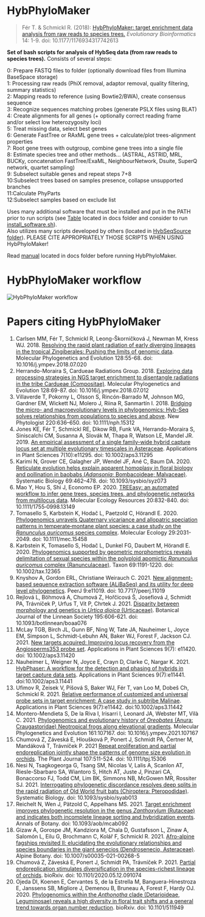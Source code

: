 # HybPhyloMaker
   
> Fér T. & Schmickl R. (2018): [HybPhyloMaker: target enrichment data analysis from raw reads to species trees.](http://journals.sagepub.com/doi/10.1177/1176934317742613) *Evolutionary Bioinformatics* 14: 1-9. doi: 10.1177/1176934317742613  
   
**Set of bash scripts for analysis of HybSeq data (from raw reads to species trees).** Consists of several steps:   
  

0:  Prepare FASTQ files to folder (optionally download files from Illumina BaseSpace storage)  
1:  Processing raw reads (PhiX removal, adaptor removal, quality filtering, summary statistics)  
2:  Mapping reads to reference (using Bowtie2/BWA), create consensus sequence  
3:  Recognize sequences matching probes (generate PSLX files using BLAT)  
4:  Create alignments for all genes (+ optionally correct reading frame and/or select low heterozygosity loci)  
5:  Treat missing data, select best genes  
6:  Generate FastTree or RAxML gene trees + calculate/plot trees-alignment properties  
7:  Root gene trees with outgroup, combine gene trees into a single file  
8:  Estimate species tree  and other methods... (ASTRAL, ASTRID, MRL, BUCKy, concatenation FastTree/ExaML, NeighbourNetwork, Dsuite, SuperQ network, quartet sampling)  
9:  Subselect suitable genes and repeat steps 7+8  
10:Subselect trees based on samples presence, collapse unsupported branches  
11:Calculate PhyParts  
12:Subselect samples based on exclude list  
  
Uses many additional software that must be installed and put in the PATH prior to run scripts (see [Table](docs/HybPhyloMaker_software.pdf) located in docs folder and consider to run [install_software.sh](install_software.sh)).  
Also utilizes many scripts developed by others (located in [HybSeqSource folder](HybSeqSource)). PLEASE CITE APPROPRIATELY THOSE SCRIPTS WHEN USING HybPhyloMaker!  

Read [manual](docs/HybPhyloMaker_manual1.6.4.pdf) located in docs folder before running HybPhyloMaker.  

# HybPhyloMaker workflow
![HybPhyloMaker workflow](https://github.com/tomas-fer/HybPhyloMaker/blob/master/docs/HybPhyloMaker_workflow.png)

# Papers citing HybPhyloMaker
1. Carlsen MM, Fér T, Schmickl R, Leong-Škorničková J, Newman M, Kress WJ. 2018. [Resolving the rapid plant radiation of early diverging lineages in the tropical Zingiberales: Pushing the limits of genomic data](https://www.sciencedirect.com/science/article/pii/S1055790317309296). Molecular Phylogenetics and Evolution 128:55-68. doi: 10.1016/j.ympev.2018.07.020  
2. Herrando-Moraira S, Cardueae Radiations Group. 2018. [Exploring data processing strategies in NGS target enrichment to disentangle radiations in the tribe Cardueae (Compositae)](https://www.sciencedirect.com/science/article/pii/S1055790318302501). Molecular Phylogenetics and Evolution 128:69-87. doi: 10.1016/j.ympev.2018.07.012  
3. Villaverde T, Pokorny L, Olsson S, Rincón-Barrado M, Johnson MG, Gardner EM, Wickett NJ, Molero J, Riina R, Sanmartín I. 2018. [Bridging the micro- and macroevolutionary levels in phylogenomics: Hyb-Seq solves relationships from populations to species and above](https://nph.onlinelibrary.wiley.com/doi/abs/10.1111/nph.15312). New Phytologist 220:636–650. doi: 10.1111/nph.15312  
4. Jones KE, Fér T, Schmickl RE, Dikow RB, Funk VA, Herrando-Moraira S, Siniscalchi CM, Susanna A, Slovák M, Thapa R, Watson LE, Mandel JR. 2019. [An empirical assessment of a single family-wide hybrid capture locus set at multiple evolutionary timescales in Asteraceae](https://bsapubs.onlinelibrary.wiley.com/doi/full/10.1002/aps3.11295). Applications in Plant Sciences 7(10):e11295. doi: 10.1002/aps3.11295  
5. Karimi N, Grover CE, Galagher JP, Wendel JF, Ané C, Baum DA. 2020. [Reticulate evolution helps explain apparent homoplasy in floral biology and pollination in baobabs (_Adansonia_; Bombacoideae; Malvaceae)](https://academic.oup.com/sysbio/advance-article/doi/10.1093/sysbio/syz073/5613901). Systematic Biology 69:462–478. doi: 10.1093/sysbio/syz073  
6. Mao Y, Hou S, Shi J, Economo EP. 2020. [TREEasy: an automated workflow to infer gene trees, species trees, and phylogenetic networks from multilocus data](https://onlinelibrary.wiley.com/doi/abs/10.1111/1755-0998.13149). Molecular Ecology Resources 20:832-840. doi: 10.1111/1755‐0998.13149  
7. Tomasello S, Karbstein K, Hodač L, Paetzold C, Hörandl E. 2020. [Phylogenomics unravels Quaternary vicariance and allopatric speciation patterns in temperate‐montane plant species: a case study on the _Ranunculus auricomus_ species complex](https://doi.org/10.1111/mec.15458). Molecular Ecology 29:2031-2049. doi: 10.1111/mec.15458  
8. Karbstein K, Tomasello S, Hodač L, Dunkel FG, Daubert M, Hörandl E. 2020. [Phylogenomics supported by geometric morphometrics reveals delimitation of sexual species within the polyploid apomictic _Ranunculus auricomus_ complex (Ranunculaceae)](https://onlinelibrary.wiley.com/doi/full/10.1002/tax.12365). Taxon 69:1191-1220. doi: 10.1002/tax.12365  
9. Knyshov A, Gordon ERL, Christiane Weirauch C. 2021. [New alignment-based sequence extraction software (ALiBaSeq) and its utility for deep level phylogenetics](https://peerj.com/articles/11019/). PeerJ 9:e11019. doi: 10.7717/peerj.11019  
10. Rejlová L, Böhmová A, Chumová Z, Hořčicová Š, Josefiová J, Schmidt PA, Trávníček P, Urfus T, Vít P, Chrtek J. 2021. [Disparity between morphology and genetics in _Urtica dioica_ (Urticaceae)](https://academic.oup.com/botlinnean/article-abstract/195/4/606/5903206). Botanical Journal of the Linnean Society 195:606-621. doi: 10.1093/botlinnean/boaa076  
11. McLay TGB, Birch JL, Gunn BF, Ning W, Tate JA, Nauheimer L, Joyce EM, Simpson L, Schmidt-Lebuhn AN, Baker WJ, Forest F, Jackson CJ. 2021. [New targets acquired: Improving locus recovery from the Angiosperms353 probe set](https://bsapubs.onlinelibrary.wiley.com/doi/full/10.1002/aps3.11420). Applications in Plant Sciences 9(7): e11420. doi: 10.1002/aps3.11420  
12. Nauheimer L, Weigner N, Joyce E, Crayn D, Clarke C, Nargar K. 2021. [HybPhaser: A workflow for the detection and phasing of hybrids in target capture data sets](https://bsapubs.onlinelibrary.wiley.com/doi/10.1002/aps3.11441). Applications in Plant Sciences 9(7):e11441. doi:10.1002/aps3.11441  
13. Ufimov R, Zeisek V, Píšová S, Baker WJ, Fér T, van Loo M, Dobeš Ch, Schmickl R. 2021. [Relative performance of customized and universal probe sets in target enrichment: A case study in subtribe Malinae](https://bsapubs.onlinelibrary.wiley.com/doi/10.1002/aps3.11442). Applications in Plant Sciences 9(7):e11442. doi:10.1002/aps3.11442  
14. Montero-Mendieta S, De la Riva I, Irisarri I, Leonard JA, Webster MT, Vilà C. 2021. [Phylogenomics and evolutionary history of _Oreobates_ (Anura: Craugastoridae) Neotropical frogs along elevational gradients](https://www.sciencedirect.com/science/article/pii/S1055790321001007). Molecular Phylogenetics and Evolution 161:107167. doi: 10.1016/j.ympev.2021.107167  
15. Chumová Z, Záveská E, Hloušková P, Ponert J, Schmidt PA, Čertner M, Mandáková T, Trávníček P. 2021 [Repeat proliferation and partial endoreplication jointly shape the patterns of genome size evolution in orchids](https://onlinelibrary.wiley.com/doi/full/10.1111/tpj.15306). The Plant Journal 107:511-524. doi: 10.1111/tpj.15306   
16. Nesi N, Tsagkogeorga G, Tsang SM, Nicolas V, Lalis A, Scanlon AT, Riesle-Sbarbaro SA, Wiantoro S, Hitch AT, Juste J, Pinzari CA, Bonaccorso FJ,  Todd CM, Lim BK,  Simmons NB, McGowen MR, Rossiter SJ. 2021. [Interrogating phylogenetic discordance resolves deep splits in the rapid radiation of Old World fruit bats (Chiroptera: Pteropodidae)](https://academic.oup.com/sysbio/advance-article/doi/10.1093/sysbio/syab013/6161783). Systematic Biology. doi: 10.1093/sysbio/syab013  
17. Reichelt N, Wen J, Pätzold C, Appelhans MS. 2021. [Target enrichment improves phylogenetic resolution in the genus _Zanthoxylum_ (Rutaceae) and indicates both incomplete lineage sorting and hybridization events](https://academic.oup.com/aob/advance-article/doi/10.1093/aob/mcab092/6319059). Annals of Botany. doi: 10.1093/aob/mcab092  
18. Gizaw A, Gorospe JM, Kandziora M, Chala D, Gustafsson L, Zinaw A, Salomón L, Eilu G, Brochmann C, Kolář F, Schmickl R. 2021. [Afro-alpine fagships revisited II: elucidating the evolutionary relationships and species boundaries in the giant senecios (Dendrosenecio, Asteraceae)](https://link.springer.com/article/10.1007%2Fs00035-021-00268-5). Alpine Botany. doi: 10.1007/s00035-021-00268-5
19. Chumová Z,  Záveská E,  Ponert J,  Schmidt PA,  Trávníček P. 2021. [Partial endoreplication stimulates diversification in the species-richest lineage of orchids](https://www.biorxiv.org/content/10.1101/2020.05.12.091074v1.full). bioRxiv. doi: 10.1101/2020.05.12.091074  
20. Ojeda DI, Koenen E, Cervantes S, de la Estrella M, Banguera-Hinestroza E, Janssens SB, Migliore J, Demenou B, Bruneau A, Forest F, Hardy OJ. 2020. [Phylogenomics within the _Anthonotha_ clade (Detarioideae, Leguminosae) reveals a high diversity in floral trait shifts and a general trend towards organ number reduction](https://www.biorxiv.org/content/10.1101/511949v1.full). bioRxiv. doi: 10.1101/511949  
